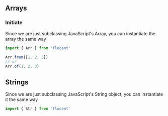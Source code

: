 ## Arrays

### Initiate

Since we are just subclassing JavaScript's Array, you can instantiate the array the same way

```javascript
import { Arr } from 'flooent'

Arr.from([1, 2, 3])
// or
Arr.of(1, 2, 3)
```

## Strings

Since we are just subclassing JavaScript's String object, you can instantiate it the same way

```javascript
import { Str } from 'flooent'


```